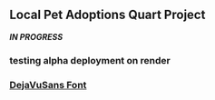 ## Local Pet Adoptions Quart Project

***IN PROGRESS***

### testing alpha deployment on render

### [DejaVuSans Font](https://dejavu-fonts.github.io/)